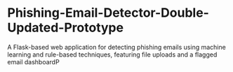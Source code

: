 # Phishing-Email-Detector-Double-Updated-Prototype
A Flask-based web application for detecting phishing emails using machine learning and rule-based techniques, featuring file uploads and a flagged email dashboardP
